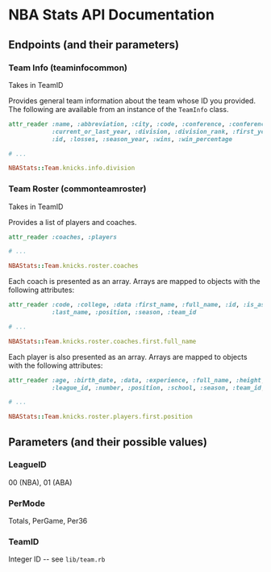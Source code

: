 # NBA Stats API Documentation

## Endpoints (and their parameters)

### Team Info (teaminfocommon)
Takes in TeamID

Provides general team information about the team whose ID you provided. The following are available from an instance of the `TeamInfo` class.
```ruby
attr_reader :name, :abbreviation, :city, :code, :conference, :conference_rank,
            :current_or_last_year, :division, :division_rank, :first_year,
            :id, :losses, :season_year, :wins, :win_percentage

# ...

NBAStats::Team.knicks.info.division
```

### Team Roster (commonteamroster)
Takes in TeamID

Provides a list of players and coaches. 
```ruby
attr_reader :coaches, :players

# ...

NBAStats::Team.knicks.roster.coaches
```

Each coach is presented as an array. Arrays are mapped to objects with the following attributes:
```ruby
attr_reader :code, :college, :data :first_name, :full_name, :id, :is_assistant,
            :last_name, :position, :season, :team_id

# ...

NBAStats::Team.knicks.roster.coaches.first.full_name
```

Each player is also presented as an array. Arrays are mapped to objects with the following attributes:
```ruby
attr_reader :age, :birth_date, :data, :experience, :full_name, :height, :id
            :league_id, :number, :position, :school, :season, :team_id, :weight

# ...

NBAStats::Team.knicks.roster.players.first.position
```

## Parameters (and their possible values)

### LeagueID
00 (NBA), 01 (ABA)

### PerMode
Totals, PerGame, Per36

### TeamID
Integer ID -- see `lib/team.rb`
